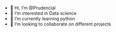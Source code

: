 - 👋 Hi, I’m @Prudencial
- 👀 I’m interested in Data science
- 🌱 I’m currently learning python
- 💞️ I’m looking to collaborate on different projects


<!---
Prudencial/Prudencial is a ✨ special ✨ repository because its `README.md` (this file) appears on your GitHub profile.
You can click the Preview link to take a look at your changes.
--->
